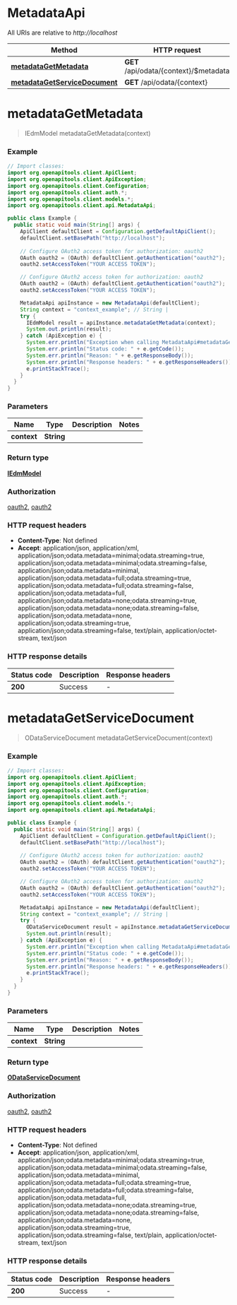 # MetadataApi

All URIs are relative to *http://localhost*

| Method | HTTP request | Description |
|------------- | ------------- | -------------|
| [**metadataGetMetadata**](MetadataApi.md#metadataGetMetadata) | **GET** /api/odata/{context}/$metadata |  |
| [**metadataGetServiceDocument**](MetadataApi.md#metadataGetServiceDocument) | **GET** /api/odata/{context} |  |


<a name="metadataGetMetadata"></a>
# **metadataGetMetadata**
> IEdmModel metadataGetMetadata(context)



### Example
```java
// Import classes:
import org.openapitools.client.ApiClient;
import org.openapitools.client.ApiException;
import org.openapitools.client.Configuration;
import org.openapitools.client.auth.*;
import org.openapitools.client.models.*;
import org.openapitools.client.api.MetadataApi;

public class Example {
  public static void main(String[] args) {
    ApiClient defaultClient = Configuration.getDefaultApiClient();
    defaultClient.setBasePath("http://localhost");
    
    // Configure OAuth2 access token for authorization: oauth2
    OAuth oauth2 = (OAuth) defaultClient.getAuthentication("oauth2");
    oauth2.setAccessToken("YOUR ACCESS TOKEN");

    // Configure OAuth2 access token for authorization: oauth2
    OAuth oauth2 = (OAuth) defaultClient.getAuthentication("oauth2");
    oauth2.setAccessToken("YOUR ACCESS TOKEN");

    MetadataApi apiInstance = new MetadataApi(defaultClient);
    String context = "context_example"; // String | 
    try {
      IEdmModel result = apiInstance.metadataGetMetadata(context);
      System.out.println(result);
    } catch (ApiException e) {
      System.err.println("Exception when calling MetadataApi#metadataGetMetadata");
      System.err.println("Status code: " + e.getCode());
      System.err.println("Reason: " + e.getResponseBody());
      System.err.println("Response headers: " + e.getResponseHeaders());
      e.printStackTrace();
    }
  }
}
```

### Parameters

| Name | Type | Description  | Notes |
|------------- | ------------- | ------------- | -------------|
| **context** | **String**|  | |

### Return type

[**IEdmModel**](IEdmModel.md)

### Authorization

[oauth2](../README.md#oauth2), [oauth2](../README.md#oauth2)

### HTTP request headers

 - **Content-Type**: Not defined
 - **Accept**: application/json, application/xml, application/json;odata.metadata=minimal;odata.streaming=true, application/json;odata.metadata=minimal;odata.streaming=false, application/json;odata.metadata=minimal, application/json;odata.metadata=full;odata.streaming=true, application/json;odata.metadata=full;odata.streaming=false, application/json;odata.metadata=full, application/json;odata.metadata=none;odata.streaming=true, application/json;odata.metadata=none;odata.streaming=false, application/json;odata.metadata=none, application/json;odata.streaming=true, application/json;odata.streaming=false, text/plain, application/octet-stream, text/json

### HTTP response details
| Status code | Description | Response headers |
|-------------|-------------|------------------|
| **200** | Success |  -  |

<a name="metadataGetServiceDocument"></a>
# **metadataGetServiceDocument**
> ODataServiceDocument metadataGetServiceDocument(context)



### Example
```java
// Import classes:
import org.openapitools.client.ApiClient;
import org.openapitools.client.ApiException;
import org.openapitools.client.Configuration;
import org.openapitools.client.auth.*;
import org.openapitools.client.models.*;
import org.openapitools.client.api.MetadataApi;

public class Example {
  public static void main(String[] args) {
    ApiClient defaultClient = Configuration.getDefaultApiClient();
    defaultClient.setBasePath("http://localhost");
    
    // Configure OAuth2 access token for authorization: oauth2
    OAuth oauth2 = (OAuth) defaultClient.getAuthentication("oauth2");
    oauth2.setAccessToken("YOUR ACCESS TOKEN");

    // Configure OAuth2 access token for authorization: oauth2
    OAuth oauth2 = (OAuth) defaultClient.getAuthentication("oauth2");
    oauth2.setAccessToken("YOUR ACCESS TOKEN");

    MetadataApi apiInstance = new MetadataApi(defaultClient);
    String context = "context_example"; // String | 
    try {
      ODataServiceDocument result = apiInstance.metadataGetServiceDocument(context);
      System.out.println(result);
    } catch (ApiException e) {
      System.err.println("Exception when calling MetadataApi#metadataGetServiceDocument");
      System.err.println("Status code: " + e.getCode());
      System.err.println("Reason: " + e.getResponseBody());
      System.err.println("Response headers: " + e.getResponseHeaders());
      e.printStackTrace();
    }
  }
}
```

### Parameters

| Name | Type | Description  | Notes |
|------------- | ------------- | ------------- | -------------|
| **context** | **String**|  | |

### Return type

[**ODataServiceDocument**](ODataServiceDocument.md)

### Authorization

[oauth2](../README.md#oauth2), [oauth2](../README.md#oauth2)

### HTTP request headers

 - **Content-Type**: Not defined
 - **Accept**: application/json, application/xml, application/json;odata.metadata=minimal;odata.streaming=true, application/json;odata.metadata=minimal;odata.streaming=false, application/json;odata.metadata=minimal, application/json;odata.metadata=full;odata.streaming=true, application/json;odata.metadata=full;odata.streaming=false, application/json;odata.metadata=full, application/json;odata.metadata=none;odata.streaming=true, application/json;odata.metadata=none;odata.streaming=false, application/json;odata.metadata=none, application/json;odata.streaming=true, application/json;odata.streaming=false, text/plain, application/octet-stream, text/json

### HTTP response details
| Status code | Description | Response headers |
|-------------|-------------|------------------|
| **200** | Success |  -  |

